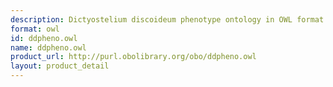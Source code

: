 ```yaml
---
description: Dictyostelium discoideum phenotype ontology in OWL format
format: owl
id: ddpheno.owl
name: ddpheno.owl
product_url: http://purl.obolibrary.org/obo/ddpheno.owl
layout: product_detail
---
```

